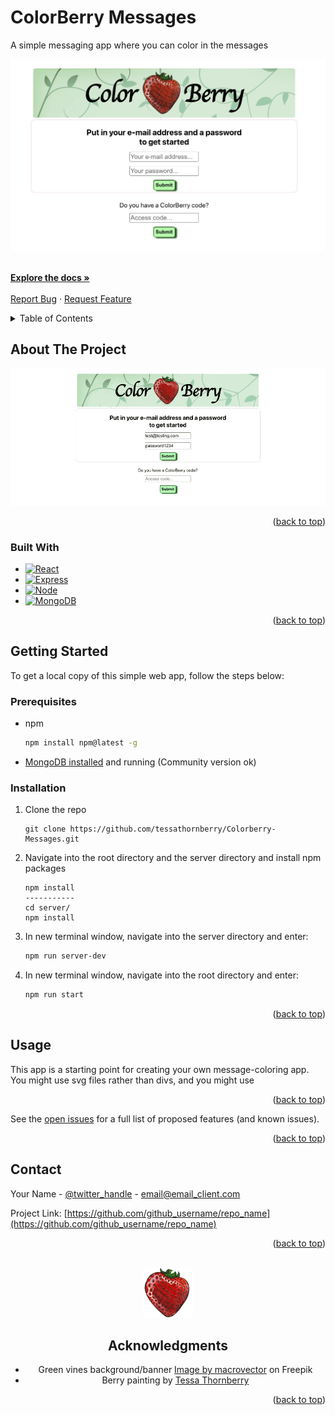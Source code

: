 <a name="readme-top"></a>
# ColorBerry Messages

A simple messaging app where you can color in the messages
<p align="left">
  <img src="./src/assets/ColorBerryScreen.png" alt="Png of the front page of the colerberry messages web app" width="600" height="auto" >
</p>


  <p align="left">
    <br />
    <a href="https://github.com/tessathornberry/Colorberry-messages"><strong>Explore the docs »</strong></a>
    <br />
    <br />
    <a href="https://github.com/tessathornberry/Colorberry-Messages/issues">Report Bug</a>
    ·
    <a href="https://github.com/tessathornberry/Colorberry-Messages/issues">Request Feature</a>
  </p>
</div>


<!-- TABLE OF CONTENTS -->
<details>
  <summary>Table of Contents</summary>
  <ol>
    <li>
      <a href="#about-the-project">About The Project</a>
      <ul>
        <li><a href="#built-with">Built With</a></li>
      </ul>
    </li>
    <li>
      <a href="#getting-started">Getting Started</a>
      <ul>
        <li><a href="#prerequisites">Prerequisites</a></li>
        <li><a href="#installation">Installation</a></li>
      </ul>
    </li>
    <li><a href="#usage">Usage</a></li>
    <li><a href="#contact">Contact</a></li>
    <li><a href="#acknowledgments">Acknowledgments</a></li>
  </ol>
</details>



<!-- ABOUT THE PROJECT -->
## About The Project

<p align="center">
  <img src="./src/assets/ColorberryView.gif" alt="Png of the front page of the colerberry messages web app" width="600" height="auto" >
</p>


<p align="right">(<a href="#readme-top">back to top</a>)</p>



### Built With

* [![React][React.js]][React-url]
* [![Express][Express.js]][Express-url]
* [![Node][Node.js]][Node-url]
* [![MongoDB][MongoDB]][MongoDB-url]

<p align="right">(<a href="#readme-top">back to top</a>)</p>


<!-- GETTING STARTED -->
## Getting Started

To get a local copy of this simple web app, follow the steps below:

### Prerequisites

* npm
  ```sh
  npm install npm@latest -g
  ```
* <a href="https://www.mongodb.com/docs/manual/installation/">MongoDB installed</a> and running (Community version ok)

### Installation

1. Clone the repo
   ```git
   git clone https://github.com/tessathornberry/Colorberry-Messages.git
   ```
2. Navigate into the root directory and the server directory and install npm packages

   ```git
   npm install
   -----------
   cd server/
   npm install
   ```
   
3. In new terminal window, navigate into the server directory and enter:

   ```sh
   npm run server-dev
   ```
   
4. In new terminal window, navigate into the root directory and enter:

   ```sh
   npm run start
   ```
   
<p align="right">(<a href="#readme-top">back to top</a>)</p>



<!-- USAGE EXAMPLES -->
## Usage

This app is a starting point for creating your own message-coloring app. You might use svg files rather than divs, and you might use 


<p align="right">(<a href="#readme-top">back to top</a>)</p>



See the [open issues](https://github.com/github_username/repo_name/issues) for a full list of proposed features (and known issues).

<p align="right">(<a href="#readme-top">back to top</a>)</p>


<!-- CONTACT -->
## Contact

Your Name - [@twitter_handle](https://twitter.com/twitter_handle) - email@email_client.com

Project Link: [https://github.com/github_username/repo_name](https://github.com/github_username/repo_name)

<p align="right">(<a href="#readme-top">back to top</a>)</p>


<!-- PROJECT LOGO -->
<br />
<div align="center">
  <a href="https://github.com/SpiritedAway-BO/Capstagram">
    <img src="public/strawberryicon.png" alt="Logo" width="80" height="80">
  </a>
  
<!-- ACKNOWLEDGMENTS -->
## Acknowledgments

* Green vines background/banner <a href="https://www.freepik.com/free-vector/seamless-intertwined-branches-leaves-pattern_10601246.htm#query=website%20background%20green%20leaves&position=3&from_view=search&track=sph">Image by macrovector</a> on Freepik
* Berry painting by <a href="http://www.tessathornberry.com">Tessa Thornberry</a>

<p align="right">(<a href="#readme-top">back to top</a>)</p>



<!-- MARKDOWN LINKS & IMAGES -->
<!-- https://www.markdownguide.org/basic-syntax/#reference-style-links -->
[contributors-shield]: https://img.shields.io/github/contributors/tessathornberry/Colorberry-Messages.svg?style=for-the-badge
[contributors-url]: https://github.com/github_username/repo_name/graphs/contributors
[forks-shield]: https://img.shields.io/github/forks/github_username/repo_name.svg?style=for-the-badge
[forks-url]: https://github.com/github_username/repo_name/network/members
[stars-shield]: https://img.shields.io/github/stars/github_username/repo_name.svg?style=for-the-badge
[stars-url]: https://github.com/github_username/repo_name/stargazers
[issues-shield]: https://img.shields.io/github/issues/github_username/repo_name.svg?style=for-the-badge
[issues-url]: https://github.com/github_username/repo_name/issues
[license-shield]: https://img.shields.io/github/license/github_username/repo_name.svg?style=for-the-badge
[license-url]: https://github.com/github_username/repo_name/blob/master/LICENSE.txt
[linkedin-shield]: https://img.shields.io/badge/-LinkedIn-black.svg?style=for-the-badge&logo=linkedin&colorB=555
[linkedin-url]: https://linkedin.com/in/linkedin_username
[product-screenshot]: images/screenshot.png
[React.js]: https://img.shields.io/badge/React-20232A?style=for-the-badge&logo=react&logoColor=61DAFB
[React-url]: https://reactjs.org/
[Express.js]: https://img.shields.io/badge/express.js-485063?style=for-the-badge&logo=express&logoColor=61DAFB
[Express-url]: https://expressjs.com/
[MongoDB]: https://img.shields.io/badge/mongodb-47A248?style=for-the-badge&logo=mongodb&logoColor=white
[MongoDB-url]: https://mongodb.com
[Node.js]: https://img.shields.io/badge/node.js-6DA55F?style=for-the-badge&logo=node.js&logoColor=white
[Node-url]: https://nodejs.org/

